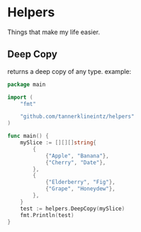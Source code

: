 # Helpers

Things that make my life easier.

## Deep Copy
returns a deep copy of any type. example:
```go
package main

import (
	"fmt"

	"github.com/tannerklineintz/helpers"
)

func main() {
	mySlice := [][][]string{
		{
			{"Apple", "Banana"},
			{"Cherry", "Date"},
		},
		{
			{"Elderberry", "Fig"},
			{"Grape", "Honeydew"},
		},
	}
	test := helpers.DeepCopy(mySlice)
	fmt.Println(test)
}
```